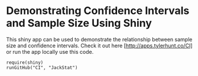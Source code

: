 # Demonstrating Confidence Intervals and Sample Size Using Shiny 

This shiny app can be used to demonstrate the relationship between sample size and confidence intervals.  Check it out here [http://apps.tylerhunt.co/CI] or run the app locally use this code.

```
require(shiny)
runGitHub("CI", "JackStat")
```

[http://apps.tylerhunt.co/ConfidenceIntervals]: http://apps.tylerhunt.co/ConfidenceIntervals
